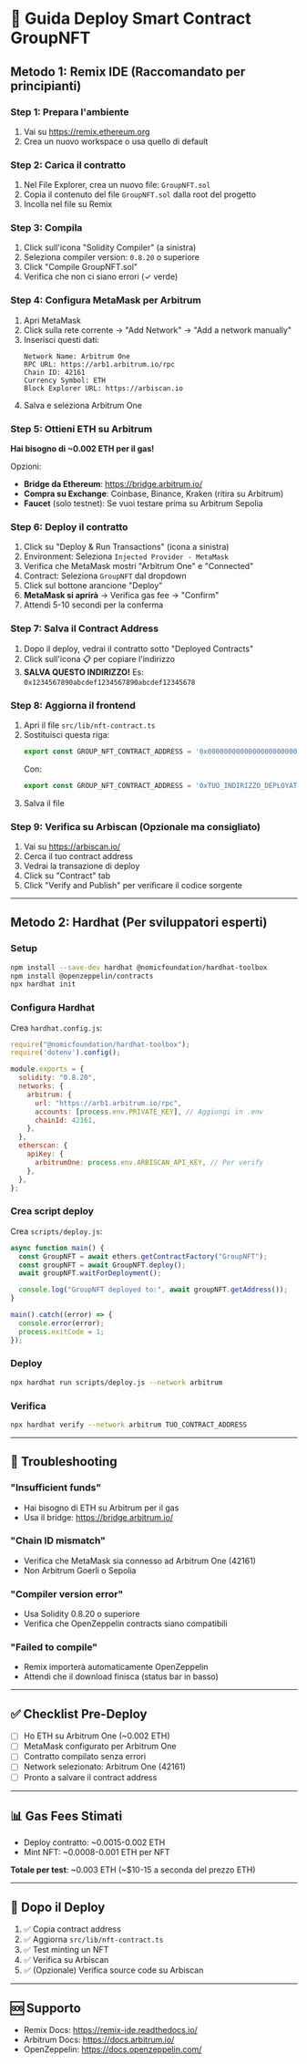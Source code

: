 # 🚀 Guida Deploy Smart Contract GroupNFT

## Metodo 1: Remix IDE (Raccomandato per principianti)

### Step 1: Prepara l'ambiente
1. Vai su https://remix.ethereum.org
2. Crea un nuovo workspace o usa quello di default

### Step 2: Carica il contratto
1. Nel File Explorer, crea un nuovo file: `GroupNFT.sol`
2. Copia il contenuto del file `GroupNFT.sol` dalla root del progetto
3. Incolla nel file su Remix

### Step 3: Compila
1. Click sull'icona "Solidity Compiler" (a sinistra)
2. Seleziona compiler version: `0.8.20` o superiore
3. Click "Compile GroupNFT.sol"
4. Verifica che non ci siano errori (✓ verde)

### Step 4: Configura MetaMask per Arbitrum
1. Apri MetaMask
2. Click sulla rete corrente → "Add Network" → "Add a network manually"
3. Inserisci questi dati:
   ```
   Network Name: Arbitrum One
   RPC URL: https://arb1.arbitrum.io/rpc
   Chain ID: 42161
   Currency Symbol: ETH
   Block Explorer URL: https://arbiscan.io
   ```
4. Salva e seleziona Arbitrum One

### Step 5: Ottieni ETH su Arbitrum
**Hai bisogno di ~0.002 ETH per il gas!**

Opzioni:
- **Bridge da Ethereum**: https://bridge.arbitrum.io/
- **Compra su Exchange**: Coinbase, Binance, Kraken (ritira su Arbitrum)
- **Faucet** (solo testnet): Se vuoi testare prima su Arbitrum Sepolia

### Step 6: Deploy il contratto
1. Click su "Deploy & Run Transactions" (icona a sinistra)
2. Environment: Seleziona `Injected Provider - MetaMask`
3. Verifica che MetaMask mostri "Arbitrum One" e "Connected"
4. Contract: Seleziona `GroupNFT` dal dropdown
5. Click sul bottone arancione "Deploy"
6. **MetaMask si aprirà** → Verifica gas fee → "Confirm"
7. Attendi 5-10 secondi per la conferma

### Step 7: Salva il Contract Address
1. Dopo il deploy, vedrai il contratto sotto "Deployed Contracts"
2. Click sull'icona 📋 per copiare l'indirizzo
3. **SALVA QUESTO INDIRIZZO!** Es: `0x1234567890abcdef1234567890abcdef12345678`

### Step 8: Aggiorna il frontend
1. Apri il file `src/lib/nft-contract.ts`
2. Sostituisci questa riga:
   ```typescript
   export const GROUP_NFT_CONTRACT_ADDRESS = '0x0000000000000000000000000000000000000000' as const;
   ```
   Con:
   ```typescript
   export const GROUP_NFT_CONTRACT_ADDRESS = '0xTUO_INDIRIZZO_DEPLOYATO' as const;
   ```
3. Salva il file

### Step 9: Verifica su Arbiscan (Opzionale ma consigliato)
1. Vai su https://arbiscan.io/
2. Cerca il tuo contract address
3. Vedrai la transazione di deploy
4. Click su "Contract" tab
5. Click "Verify and Publish" per verificare il codice sorgente

---

## Metodo 2: Hardhat (Per sviluppatori esperti)

### Setup
```bash
npm install --save-dev hardhat @nomicfoundation/hardhat-toolbox
npm install @openzeppelin/contracts
npx hardhat init
```

### Configura Hardhat
Crea `hardhat.config.js`:
```javascript
require("@nomicfoundation/hardhat-toolbox");
require('dotenv').config();

module.exports = {
  solidity: "0.8.20",
  networks: {
    arbitrum: {
      url: "https://arb1.arbitrum.io/rpc",
      accounts: [process.env.PRIVATE_KEY], // Aggiungi in .env
      chainId: 42161,
    },
  },
  etherscan: {
    apiKey: {
      arbitrumOne: process.env.ARBISCAN_API_KEY, // Per verify
    },
  },
};
```

### Crea script deploy
Crea `scripts/deploy.js`:
```javascript
async function main() {
  const GroupNFT = await ethers.getContractFactory("GroupNFT");
  const groupNFT = await GroupNFT.deploy();
  await groupNFT.waitForDeployment();

  console.log("GroupNFT deployed to:", await groupNFT.getAddress());
}

main().catch((error) => {
  console.error(error);
  process.exitCode = 1;
});
```

### Deploy
```bash
npx hardhat run scripts/deploy.js --network arbitrum
```

### Verifica
```bash
npx hardhat verify --network arbitrum TUO_CONTRACT_ADDRESS
```

---

## 🔧 Troubleshooting

### "Insufficient funds"
- Hai bisogno di ETH su Arbitrum per il gas
- Usa il bridge: https://bridge.arbitrum.io/

### "Chain ID mismatch"
- Verifica che MetaMask sia connesso ad Arbitrum One (42161)
- Non Arbitrum Goerli o Sepolia

### "Compiler version error"
- Usa Solidity 0.8.20 o superiore
- Verifica che OpenZeppelin contracts siano compatibili

### "Failed to compile"
- Remix importerà automaticamente OpenZeppelin
- Attendi che il download finisca (status bar in basso)

---

## ✅ Checklist Pre-Deploy

- [ ] Ho ETH su Arbitrum One (~0.002 ETH)
- [ ] MetaMask configurato per Arbitrum One
- [ ] Contratto compilato senza errori
- [ ] Network selezionato: Arbitrum One (42161)
- [ ] Pronto a salvare il contract address

---

## 📊 Gas Fees Stimati

- Deploy contratto: ~0.0015-0.002 ETH
- Mint NFT: ~0.0008-0.001 ETH per NFT

**Totale per test**: ~0.003 ETH (~$10-15 a seconda del prezzo ETH)

---

## 🎯 Dopo il Deploy

1. ✅ Copia contract address
2. ✅ Aggiorna `src/lib/nft-contract.ts`
3. ✅ Test minting un NFT
4. ✅ Verifica su Arbiscan
5. ✅ (Opzionale) Verifica source code su Arbiscan

---

## 🆘 Supporto

- Remix Docs: https://remix-ide.readthedocs.io/
- Arbitrum Docs: https://docs.arbitrum.io/
- OpenZeppelin: https://docs.openzeppelin.com/
